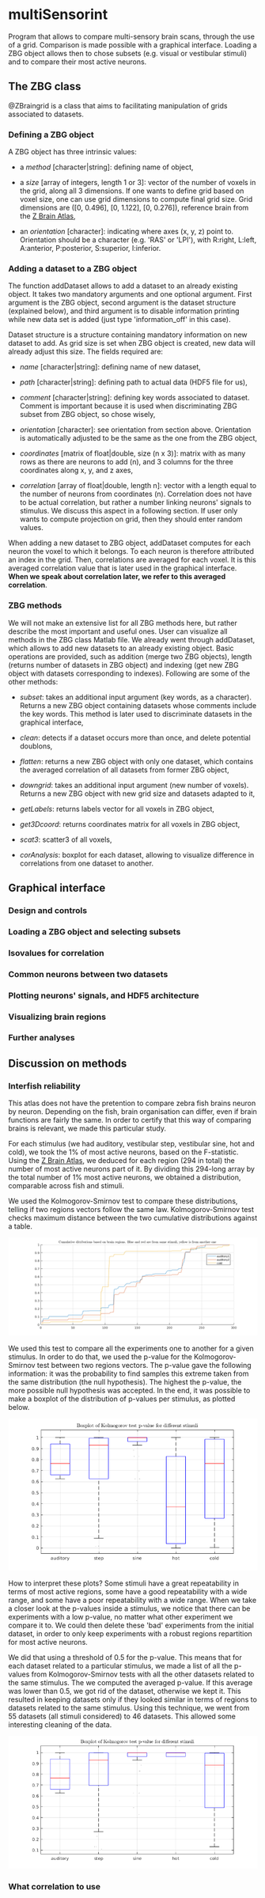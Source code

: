 # multiSensorint
Program that allows to compare multi-sensory brain scans, through the use of a grid. Comparison is made possible with a graphical interface. Loading a ZBG object allows then to chose subsets (e.g. visual or vestibular stimuli) and to compare their most active neurons. 


## The ZBG class
@ZBraingrid is a class that aims to facilitating manipulation of grids associated to datasets. 

### Defining a ZBG object
A ZBG object has three intrinsic values: 

* a *method* [character|string]: defining name of object,

* a *size* [array of integers, length 1 or 3]: vector of the number of voxels in the grid, along all 3 dimensions. If one wants to define grid based on voxel size, one can use grid dimensions to compute final grid size. Grid dimensions are ([0, 0.496], [0, 1.122], [0, 0.276]), reference brain from the [Z Brain Atlas](https://engertlab.fas.harvard.edu/Z-Brain/home/),

* an *orientation* [character]: indicating where axes (x, y, z) point to. Orientation should be a character (e.g. 'RAS' or 'LPI'), with R:right, L:left, A:anterior, P:posterior, S:superior, I:inferior.

### Adding a dataset to a ZBG object
The function addDataset allows to add a dataset to an already existing object. It takes two mandatory arguments and one optional argument. First argument is the ZBG object, second argument is the dataset structure (explained below), and third argument is to disable information printing while new data set is added (just type 'information_off' in this case). 

Dataset structure is a structure containing mandatory information on new dataset to add. As grid size is set when ZBG object is created, new data will already adjust this size. The fields required are:

* *name* [character|string]: defining name of new dataset,

* *path* [character|string]: defining path to actual data (HDF5 file for us),

* *comment* [character|string]: defining key words associated to dataset. Comment is important because it is used when discriminating ZBG subset from ZBG object, so chose wisely,

* *orientation* [character]: see orientation from section above. Orientation is automatically adjusted to be the same as the one from the ZBG object,

* *coordinates* [matrix of float|double, size (n x 3)]: matrix with as many rows as there are neurons to add (n), and 3 columns for the three coordinates along x, y, and z axes,

* *correlation* [array of float|double, length n]: vector with a length equal to the number of neurons from coordinates (n). Correlation does not have to be actual correlation, but rather a number linking neurons' signals to stimulus. We discuss this aspect in a following section. If user only wants to compute projection on grid, then they should enter random values.

When adding a new dataset to ZBG object, addDataset computes for each neuron the voxel to which it belongs. To each neuron is therefore attributed an index in the grid. Then, correlations are averaged for each voxel. It is this averaged correlation value that is later used in the graphical interface. **When we speak about correlation later, we refer to this averaged correlation**.

### ZBG methods 

We will not make an extensive list for all ZBG methods here, but rather describe the most important and useful ones. User can visualize all methods in the ZBG class Matlab file. We already went through addDataset, which allows to add new datasets to an already existing object. Basic operations are provided, such as addition (merge two ZBG objects), length (returns number of datasets in ZBG object) and indexing (get new ZBG object with datasets corresponding to indexes). Following are some of the other methods:

* *subset*: takes an additional input argument (key words, as a character). Returns a new ZBG object containing datasets whose comments include the key words. This method is later used to discriminate datasets in the graphical interface,

* *clean*: detects if a dataset occurs more than once, and delete potential doublons,

* *flatten*: returns a new ZBG object with only one dataset, which contains the averaged correlation of all datasets from former ZBG object,

* *downgrid*: takes an additional input argument (new number of voxels). Returns a new ZBG object with new grid size and datasets adapted to it,

* *getLabels*: returns labels vector for all voxels in ZBG object,

* *get3Dcoord*: returns coordinates matrix for all voxels in ZBG object,

* *scat3*: scatter3 of all voxels, 

* *corAnalysis*: boxplot for each dataset, allowing to visualize difference in correlations from one dataset to another.


## Graphical interface

### Design and controls

### Loading a ZBG object and selecting subsets

### Isovalues for correlation

### Common neurons between two datasets

### Plotting neurons' signals, and HDF5 architecture

### Visualizing brain regions

### Further analyses


## Discussion on methods

### Interfish reliability

This atlas does not have the pretention to compare zebra fish brains neuron by neuron. Depending on the fish, brain organisation can differ, even if brain functions are fairly the same. In order to certify that this way of comparing brains is relevant, we made this particular study.

For each stimulus (we had auditory, vestibular step, vestibular sine, hot and cold), we took the 1% of most active neurons, based on the F-statistic. Using the [Z Brain Atlas](https://engertlab.fas.harvard.edu/Z-Brain/home/), we deduced for each region (294 in total) the number of most active neurons part of it. By dividing this 294-long array by the total number of 1% most active neurons, we obtained a distribution, comparable across fish and stimuli.

We used the Kolmogorov-Smirnov test to compare these distributions, telling if two regions vectors follow the same law. Kolmogorov-Smirnov test checks maximum distance between the two cumulative distributions against a table. 

![Example of cumulative distributions for acoustic and thermotaxis stimuli](/README_img/cumul.png)

We used this test to compare all the experiments one to another for a given stimulus. In order to do that, we used the p-value for the Kolmogorov-Smirnov test between two regions vectors. The p-value gave the following information: it was the probability to find samples this extreme taken from the same distribution (the null hypothesis). The highest the p-value, the more possible null hypothesis was accepted. In the end, it was possible to make a boxplot of the distribution of p-values per stimulus, as plotted below.

![Distributions of p-values across stimuli](/README_img/boxplot.png) 

How to interpret these plots? Some stimuli have a great repeatability in terms of most active regions, some have a good repeatability with a wide range, and some have a poor repeatability with a wide range. When we take a closer look at the p-values inside a stimulus, we notice that there can be experiments with a low p-value, no matter what other experiment we compare it to. We could then delete these 'bad' experiments from the initial dataset, in order to only keep experiments with a robust regions repartition for most active neurons. 

We did that using a threshold of 0.5 for the p-value. This means that for each dataset related to a particular stimulus, we made a list of all the p-values from Kolmogorov-Smirnov tests with all the other datasets related to the same stimulus. The we computed the averaged p-value. If this average was lower than 0.5, we got rid of the dataset, otherwise we kept it. This resulted in keeping datasets only if they looked similar in terms of regions to datasets related to the same stimulus. Using this technique, we went from 55 datasets (all stimuli considered) to 46 datasets. This allowed some interesting cleaning of the data.

![Distribution of p-values across stimuli after removing datasets](/README_img/boxplot2.png)

### What correlation to use
